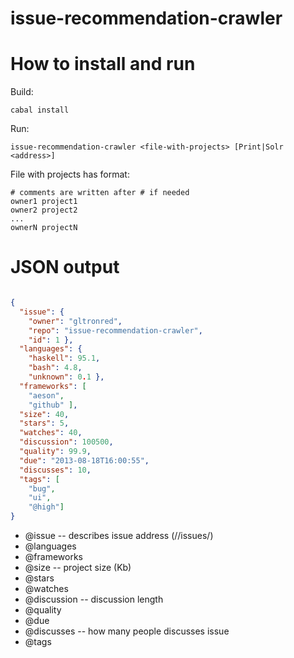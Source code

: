 issue-recommendation-crawler
============================


How to install and run
======================

Build: 

````
cabal install
````

Run:

````
issue-recommendation-crawler <file-with-projects> [Print|Solr <address>]
````

File with projects has format:

````
# comments are written after # if needed
owner1 project1
owner2 project2
...
ownerN projectN
````

JSON output
===========

````json

{
  "issue": {
    "owner": "gltronred",
    "repo": "issue-recommendation-crawler",
    "id": 1 },
  "languages": {
    "haskell": 95.1,
    "bash": 4.8,
    "unknown": 0.1 },
  "frameworks": [
    "aeson",
    "github" ],
  "size": 40,
  "stars": 5,
  "watches": 40,
  "discussion": 100500,
  "quality": 99.9,
  "due": "2013-08-18T16:00:55",
  "discusses": 10,
  "tags": [
    "bug",
    "ui",
    "@high"]
}  

````

* @issue -- describes issue address (<owner>/<project>/issues/<id>)
* @languages
* @frameworks
* @size -- project size (Kb)
* @stars
* @watches
* @discussion -- discussion length
* @quality
* @due
* @discusses -- how many people discusses issue
* @tags